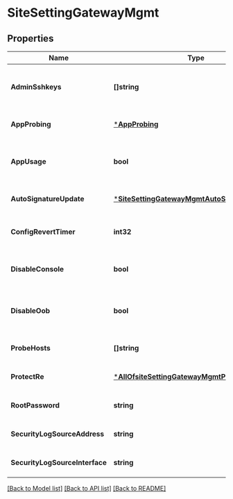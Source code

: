 # SiteSettingGatewayMgmt

## Properties
Name | Type | Description | Notes
------------ | ------------- | ------------- | -------------
**AdminSshkeys** | **[]string** | for SSR only, as direct root access is not allowed | [optional] [default to null]
**AppProbing** | [***AppProbing**](app_probing.md) |  | [optional] [default to null]
**AppUsage** | **bool** | consumes uplink bandwidth, requires WA license | [optional] [default to null]
**AutoSignatureUpdate** | [***SiteSettingGatewayMgmtAutoSignatureUpdate**](site_setting_gateway_mgmt_auto_signature_update.md) |  | [optional] [default to null]
**ConfigRevertTimer** | **int32** | he rollback timer for commit confirmed | [optional] [default to 10]
**DisableConsole** | **bool** | for both SSR and SRX disable console port | [optional] [default to false]
**DisableOob** | **bool** | for both SSR and SRX disable management interface | [optional] [default to false]
**ProbeHosts** | **[]string** |  | [optional] [default to null]
**ProtectRe** | [***AllOfsiteSettingGatewayMgmtProtectRe**](AllOfsiteSettingGatewayMgmtProtectRe.md) |  | [optional] [default to null]
**RootPassword** | **string** | for SRX only | [optional] [default to null]
**SecurityLogSourceAddress** | **string** |  | [optional] [default to null]
**SecurityLogSourceInterface** | **string** |  | [optional] [default to null]

[[Back to Model list]](../README.md#documentation-for-models) [[Back to API list]](../README.md#documentation-for-api-endpoints) [[Back to README]](../README.md)

